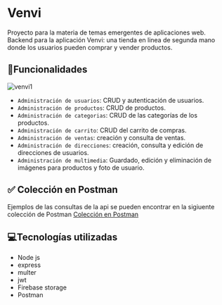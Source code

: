 # Venvi
Proyecto para la materia de temas emergentes de aplicaciones web. Backend para la aplicación Venvi: una tienda en linea de segunda mano donde los usuarios pueden comprar y vender productos.

## :hammer:Funcionalidades
![venvi1](https://github.com/AbigailSalazar/Venvi/assets/75355095/98f51fbf-81ea-4483-913e-27c2ae8bfe33)

- `Administración de usuarios`: CRUD y autenticación de usuarios.
- `Administración de productos`: CRUD de productos.
- `Administración de categorias`: CRUD de las categorías de los productos.
- `Administración de carrito`: CRUD del carrito de compras.
- `Administración de ventas`: creación y consulta de ventas.
- `Administración de direcciones`: creación, consulta y edición de direcciones de usuarios.
- `Administración de multimedia`: Guardado, edición y eliminación de imágenes para productos y foto de usuario.
##  :white_check_mark: Colección en Postman
Ejemplos de las consultas de la api se pueden encontrar en la sigiuente colección de Postman
[Colección en Postman](https://www.postman.com/universal-crescent-200271/workspace/venvi/collection/27411482-8fedc049-ea70-4604-9718-399e3e927074?action=share&creator=27411482)

## :computer:Tecnologías utilizadas
* Node js
* express
* multer
* jwt
* Firebase storage
* Postman
